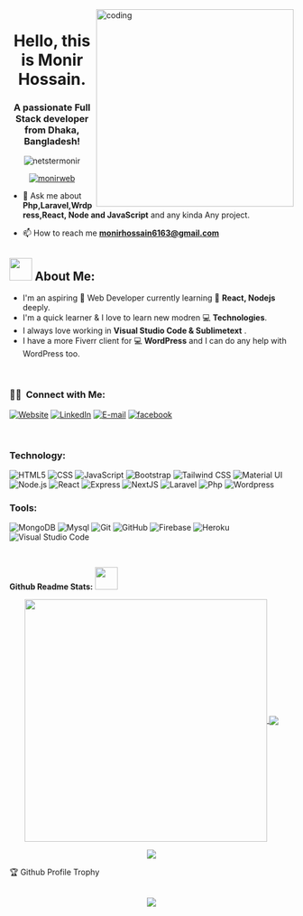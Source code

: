 
<img align="right" alt="coding" width="350" src="https://i.ibb.co/Mkjg2y8/122.gif">
<h1 align="center">Hello, this is Monir Hossain.</h1>
<h3 align="center">A passionate Full Stack developer from Dhaka, Bangladesh!</h3>

<p align="center"> <img src="https://komarev.com/ghpvc/?username=web-shoharab-pk&label=Profile%20views&color=0e75b6&style=flat" alt="netstermonir " /> </p>

<p align="center"> <a href="https://twitter.com/dhoom_tech" target="blank"><img src="https://img.shields.io/twitter/follow/dhoom_tech?logo=twitter&style=for-the-badge" alt="monirweb" /></a> </p>

- 💬 Ask me about **Php,Laravel,Wrdpress,React, Node and JavaScript** and any kinda Any project.

- 📫 How to reach me **monirhossain6163@gmail.com**
## <img src="https://media.giphy.com/media/WUlplcMpOCEmTGBtBW/giphy.gif" width="40"> **About Me:**

- I'm an aspiring 🔭️ Web Developer currently learning 🌱 **React, Nodejs** deeply.
- I'm a quick learner & I love to learn new modren 💻 **Technologies**.
- I always love working in **Visual Studio Code & Sublimetext** .
- I have a more Fiverr client for 💻 **WordPress** and I can do any help with WordPress too.

</br>
<h3> 🤝🏻 &nbsp;Connect with Me: </h3>

<p align="left">
<a href="https://mdmonir.netlify.app/"><img alt="Website" src="https://img.shields.io/badge/Website-netstermonir-blue?style=flat-square&logo=google-chrome"></a>
<a href="https://www.linkedin.com/in/monirweb/"><img alt="LinkedIn" src="https://img.shields.io/badge/LinkedIn-netstermonir-blue?style=flat-square&logo=linkedin"></a>
<a href="mailto:monirhossain6163@gmail.com"><img alt="E-mail" src="https://img.shields.io/badge/Email-monirhossain6163@gmail.com-blue?style=flat-square&logo=gmail"></a>
<a href="https://www.facebook.com/monirweb.wdd"><img alt="facebook" src="https://img.shields.io/badge/Facebook-netstermonir-blue?style=flat-square&logo=facebook"></a>
</p>
<br />

### Technology:

  ![HTML5](https://img.shields.io/badge/-HTML5-333333?style=flat&logo=HTML5)
  ![CSS](https://img.shields.io/badge/-CSS-333333?style=flat&logo=CSS3&logoColor=1572B6)
  ![JavaScript](https://img.shields.io/badge/-JavaScript-333333?style=flat&logo=javascript)
  ![Bootstrap](https://img.shields.io/badge/-Bootstrap-333333?style=flat&logo=bootstrap&logoColor=563D7C)
  ![Tailwind CSS](https://img.shields.io/badge/-TailwindCSS-333333?style=flat&logo=tailwindcss)
  ![Material UI](https://img.shields.io/badge/-MaterialUI-333333?style=flat&logo=mui)
  ![Node.js](https://img.shields.io/badge/-Node.js-333333?style=flat&logo=node.js)
  ![React](https://img.shields.io/badge/-React-333333?style=flat&logo=react)
  ![Express](https://img.shields.io/badge/-Express-333333?style=flat&logo=express)
  ![NextJS](https://img.shields.io/badge/-NextJS-333333?style=flat&logo=next.js)
  ![Laravel](https://img.shields.io/badge/-Laravel-333333?style=flat&logo=laravel)
  ![Php](https://img.shields.io/badge/-Php-333333?style=flat&logo=php)
  ![Wordpress](https://img.shields.io/badge/-Wordpress-333333?style=flat&logo=wordpress)
<br />
  ### Tools:

  ![MongoDB](https://img.shields.io/badge/-MongoDB-333333?style=flat&logo=mongodb)
  ![Mysql](https://img.shields.io/badge/-Mysql-333333?style=flat&logo=mysql)
  ![Git](https://img.shields.io/badge/-Git-333333?style=flat&logo=git)
  ![GitHub](https://img.shields.io/badge/-GitHub-333333?style=flat&logo=github)
  ![Firebase](https://img.shields.io/badge/-Firebase-333333?style=flat&logo=firebase)
  ![Heroku](https://img.shields.io/badge/-Heroku-333333?style=flat&logo=heroku)
  ![Visual Studio Code](https://img.shields.io/badge/-Visual%20Studio%20Code-333333?style=flat&logo=visual-studio-code&logoColor=007ACC)


<br/>

 **Github Readme Stats:** <img src="https://media.giphy.com/media/ZCN6F3FAkwsyOGU2RS/giphy.gif" width="40">
 </br>
 <p align="center">
  <a href="https://github.com/netstermonir">
   <img width="430" align="center" src="https://github-readme-stats.vercel.app/api?username=netstermonir&show_icons=true&theme=radical&count_private=true">
  </a>
  <a href="https://github.com/netstermonir/github-readme-stats">
    <img align="center" src="https://github-readme-stats.anuraghazra1.vercel.app/api/top-langs/?username=netstermonir&layout=compact&theme=radical&langs_count=6" />
  </a>
 </p>
<p align="center">
   <img align="center" src="https://github-readme-streak-stats.herokuapp.com/?user=netstermonir&theme=radical&hide_border=true"/>
</p>

 <summary>🏆 Github Profile Trophy</summary>
 </br>
 <p align="center">
  <a href="https://github.com/ryo-ma/github-profile-trophy">
   <img src="https://github-profile-trophy.vercel.app/?username=netstermonir&column=8&theme=darkhub"/>
  </a>
 </p>

[portfolio]: https://mdmonir.netlify.app/
[facebook]: https://www.facebook.com/monirweb.wdd/
[github]: https://github.com/netstermonir
[linkedin]: https://www.linkedin.com/in/monirweb

